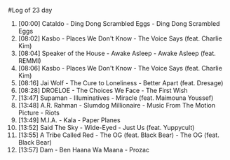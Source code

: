 #Log of 23 day

1. [00:00] Cataldo - Ding Dong Scrambled Eggs - Ding Dong Scrambled Eggs
1. [08:02] Kasbo - Places We Don't Know - The Voice Says (feat. Charlie Kim)
1. [08:04] Speaker of the House - Awake Asleep - Awake Asleep (feat. REMMI)
1. [08:06] Kasbo - Places We Don't Know - The Voice Says (feat. Charlie Kim)
1. [08:16] Jai Wolf - The Cure to Loneliness - Better Apart (feat. Dresage)
1. [08:28] DROELOE - The Choices We Face - The First Wish
1. [13:47] Supaman - Illuminatives - Miracle (feat. Maimouna Youssef)
1. [13:48] A.R. Rahman - Slumdog Millionaire - Music From The Motion Picture - Riots
1. [13:49] M.I.A. - Kala - Paper Planes
1. [13:52] Said The Sky - Wide-Eyed - Just Us (feat. Yuppycult)
1. [13:55] A Tribe Called Red - The OG (feat. Black Bear) - The OG (feat. Black Bear)
1. [13:57] Dam - Ben Haana Wa Maana - Prozac
